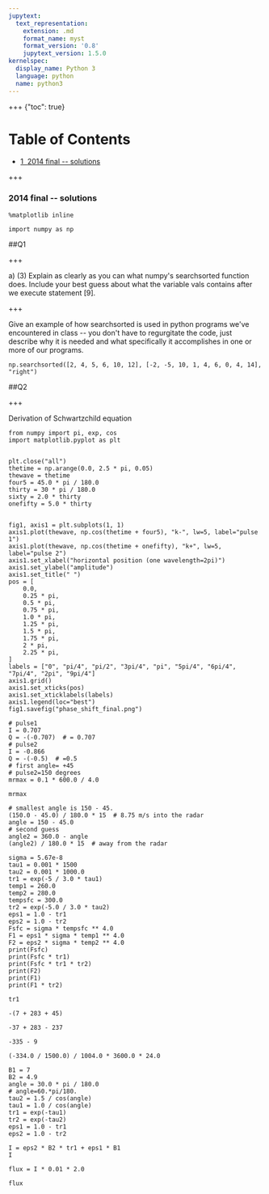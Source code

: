 ```yaml
---
jupytext:
  text_representation:
    extension: .md
    format_name: myst
    format_version: '0.8'
    jupytext_version: 1.5.0
kernelspec:
  display_name: Python 3
  language: python
  name: python3
---
```


+++ {"toc": true}

<h1>Table of Contents<span class="tocSkip"></span></h1>
<div class="toc"><ul class="toc-item"><li><span><a href="#2014-final----solutions" data-toc-modified-id="2014-final----solutions-1"><span class="toc-item-num">1&nbsp;&nbsp;</span>2014 final -- solutions</a></span></li></ul></div>

+++

### 2014 final -- solutions

```{code-cell}
%matplotlib inline
```

```{code-cell}
import numpy as np
```

##Q1

+++

a) (3)  Explain as clearly as you can what numpy's searchsorted function does.  Include your best
guess about what the variable vals contains after we execute statement [9].

+++

Give an example of  how searchsorted is used in python programs we've encountered
in class -- you don't have to regurgitate the code, just describe why it is needed and what
specifically it accomplishes in one or more of our programs.

```{code-cell}
np.searchsorted([2, 4, 5, 6, 10, 12], [-2, -5, 10, 1, 4, 6, 0, 4, 14], "right")
```

##Q2

+++

Derivation of Schwartzchild equation

```{code-cell}
from numpy import pi, exp, cos
import matplotlib.pyplot as plt


plt.close("all")
thetime = np.arange(0.0, 2.5 * pi, 0.05)
thewave = thetime
four5 = 45.0 * pi / 180.0
thirty = 30 * pi / 180.0
sixty = 2.0 * thirty
onefifty = 5.0 * thirty


fig1, axis1 = plt.subplots(1, 1)
axis1.plot(thewave, np.cos(thetime + four5), "k-", lw=5, label="pulse 1")
axis1.plot(thewave, np.cos(thetime + onefifty), "k+", lw=5, label="pulse 2")
axis1.set_xlabel("horizontal position (one wavelength=2pi)")
axis1.set_ylabel("amplitude")
axis1.set_title(" ")
pos = [
    0.0,
    0.25 * pi,
    0.5 * pi,
    0.75 * pi,
    1.0 * pi,
    1.25 * pi,
    1.5 * pi,
    1.75 * pi,
    2 * pi,
    2.25 * pi,
]
labels = ["0", "pi/4", "pi/2", "3pi/4", "pi", "5pi/4", "6pi/4", "7pi/4", "2pi", "9pi/4"]
axis1.grid()
axis1.set_xticks(pos)
axis1.set_xticklabels(labels)
axis1.legend(loc="best")
fig1.savefig("phase_shift_final.png")
```

```{code-cell}
# pulse1
I = 0.707
Q = -(-0.707)  # = 0.707
# pulse2
I = -0.866
Q = -(-0.5)  # =0.5
# first angle= +45
# pulse2=150 degrees
mrmax = 0.1 * 600.0 / 4.0
```

```{code-cell}
mrmax
```

```{code-cell}
# smallest angle is 150 - 45.
(150.0 - 45.0) / 180.0 * 15  # 8.75 m/s into the radar
angle = 150 - 45.0
# second guess
angle2 = 360.0 - angle
(angle2) / 180.0 * 15  # away from the radar
```

```{code-cell}
sigma = 5.67e-8
tau1 = 0.001 * 1500
tau2 = 0.001 * 1000.0
tr1 = exp(-5 / 3.0 * tau1)
temp1 = 260.0
temp2 = 280.0
tempsfc = 300.0
tr2 = exp(-5.0 / 3.0 * tau2)
eps1 = 1.0 - tr1
eps2 = 1.0 - tr2
Fsfc = sigma * tempsfc ** 4.0
F1 = eps1 * sigma * temp1 ** 4.0
F2 = eps2 * sigma * temp2 ** 4.0
print(Fsfc)
print(Fsfc * tr1)
print(Fsfc * tr1 * tr2)
print(F2)
print(F1)
print(F1 * tr2)
```

```{code-cell}
tr1
```

```{code-cell}
-(7 + 283 + 45)
```

```{code-cell}
-37 + 283 - 237
```

```{code-cell}
-335 - 9
```

```{code-cell}
(-334.0 / 1500.0) / 1004.0 * 3600.0 * 24.0
```

```{code-cell}
B1 = 7
B2 = 4.9
angle = 30.0 * pi / 180.0
# angle=60.*pi/180.
tau2 = 1.5 / cos(angle)
tau1 = 1.0 / cos(angle)
tr1 = exp(-tau1)
tr2 = exp(-tau2)
eps1 = 1.0 - tr1
eps2 = 1.0 - tr2
```

```{code-cell}
I = eps2 * B2 * tr1 + eps1 * B1
I
```

```{code-cell}
flux = I * 0.01 * 2.0
```

```{code-cell}
flux
```

```{code-cell}

```
